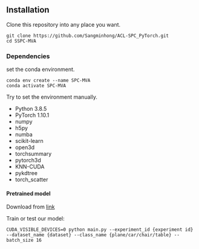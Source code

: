 ## Installation
Clone this repository into any place you want.
```
git clone https://github.com/Sangminhong/ACL-SPC_PyTorch.git
cd SSPC-MVA
```
### Dependencies
set the conda environment.
```
conda env create --name SPC-MVA
conda activate SPC-MVA
```
Try to set the environment manually.
* Python 3.8.5
* PyTorch 1.10.1
* numpy
* h5py
* numba
* scikit-learn
* open3d
* torchsummary
* pytorch3d
* KNN-CUDA
* pykdtree
* torch_scatter
#### Pretrained model
Download from [link](https://drive.google.com/drive/folders/1tG3hBXtroHe4iXHb5W8XIfQ8YJEeS3Tp?usp=sharing)

Train or test our model:
```
CUDA_VISIBLE_DEVICES=0 python main.py --experiment_id {experiment id} --dataset_name {dataset} --class_name {plane/car/chair/table} --batch_size 16
```
